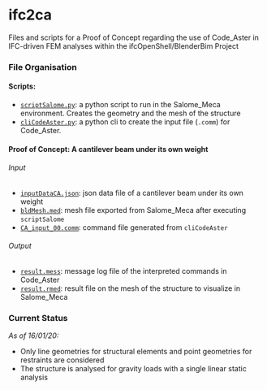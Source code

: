 # ifc2ca
Files and scripts for a Proof of Concept regarding the use of Code_Aster in IFC-driven FEM analyses within the ifcOpenShell/BlenderBim Project

### File Organisation
#### Scripts:
- [`scriptSalome.py`](scriptSalome.py): a python script to run in the Salome_Meca environment. Creates the geometry and the mesh of the structure
- [`cliCodeAster.py`](cliCodeAster.py): a python cli to create the input file (`.comm`) for Code_Aster.

#### Proof of Concept: A cantilever beam under its own weight
###### Input
- [`inputDataCA.json`](inputDataCA.json): json data file of a cantilever beam under its own weight
- [`bldMesh.med`](bldMesh.med): mesh file exported from Salome_Meca after executing `scriptSalome`
- [`CA_input_00.comm`](CA_input_00.comm): command file generated from `cliCodeAster`

###### Output
- [`result.mess`](result.mess): message log file of the interpreted commands in Code_Aster
- [`result.rmed`](result.rmed): result file on the mesh of the structure to visualize in Salome_Meca

### Current Status
_As of 16/01/20:_
- Only line geometries for structural elements and point geometries for restraints are considered
- The structure is analysed for gravity loads with a single linear static analysis
